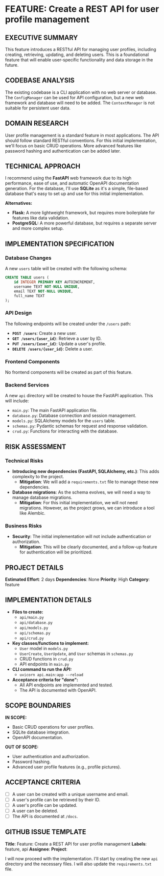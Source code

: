 # FEATURE: Create a REST API for user profile management

## EXECUTIVE SUMMARY
This feature introduces a RESTful API for managing user profiles, including creating, retrieving, updating, and deleting users. This is a foundational feature that will enable user-specific functionality and data storage in the future.

## CODEBASE ANALYSIS
The existing codebase is a CLI application with no web server or database. The `ConfigManager` can be used for API configuration, but a new web framework and database will need to be added. The `ContextManager` is not suitable for persistent user data.

## DOMAIN RESEARCH
User profile management is a standard feature in most applications. The API should follow standard RESTful conventions. For this initial implementation, we'll focus on basic CRUD operations. More advanced features like password hashing and authentication can be added later.

## TECHNICAL APPROACH
I recommend using the **FastAPI** web framework due to its high performance, ease of use, and automatic OpenAPI documentation generation. For the database, I'll use **SQLite** as it's a simple, file-based database that's easy to set up and use for this initial implementation.

**Alternatives:**
*   **Flask:** A more lightweight framework, but requires more boilerplate for features like data validation.
*   **PostgreSQL:** A more powerful database, but requires a separate server and more complex setup.

## IMPLEMENTATION SPECIFICATION
### Database Changes
A new `users` table will be created with the following schema:
```sql
CREATE TABLE users (
    id INTEGER PRIMARY KEY AUTOINCREMENT,
    username TEXT NOT-NULL UNIQUE,
    email TEXT NOT-NULL UNIQUE,
    full_name TEXT
);
```

### API Design
The following endpoints will be created under the `/users` path:

*   **`POST /users`**: Create a new user.
*   **`GET /users/{user_id}`**: Retrieve a user by ID.
*   **`PUT /users/{user_id}`**: Update a user's profile.
*   **`DELETE /users/{user_id}`**: Delete a user.

### Frontend Components
No frontend components will be created as part of this feature.

### Backend Services
A new `api` directory will be created to house the FastAPI application. This will include:
*   `main.py`: The main FastAPI application file.
*   `database.py`: Database connection and session management.
*   `models.py`: SQLAlchemy models for the `users` table.
*   `schemas.py`: Pydantic schemas for request and response validation.
*   `crud.py`: Functions for interacting with the database.

## RISK ASSESSMENT
### Technical Risks
- **Introducing new dependencies (FastAPI, SQLAlchemy, etc.)**: This adds complexity to the project.
  - **Mitigation**: We will add a `requirements.txt` file to manage these new dependencies.
- **Database migrations**: As the schema evolves, we will need a way to manage database migrations.
  - **Mitigation**: For this initial implementation, we will not need migrations. However, as the project grows, we can introduce a tool like Alembic.

### Business Risks
- **Security**: The initial implementation will not include authentication or authorization.
  - **Mitigation**: This will be clearly documented, and a follow-up feature for authentication will be prioritized.

## PROJECT DETAILS
**Estimated Effort**: 2 days
**Dependencies**: None
**Priority**: High
**Category**: feature

## IMPLEMENTATION DETAILS
- **Files to create:**
    - `api/main.py`
    - `api/database.py`
    - `api/models.py`
    - `api/schemas.py`
    - `api/crud.py`
- **Key classes/functions to implement:**
    - `User` model in `models.py`
    - `UserCreate`, `UserUpdate`, and `User` schemas in `schemas.py`
    - CRUD functions in `crud.py`
    - API endpoints in `main.py`
- **CLI command to run the API:**
    - `uvicorn api.main:app --reload`
- **Acceptance criteria for "done":**
    - All API endpoints are implemented and tested.
    - The API is documented with OpenAPI.

## SCOPE BOUNDARIES
**IN SCOPE:**
*   Basic CRUD operations for user profiles.
*   SQLite database integration.
*   OpenAPI documentation.

**OUT OF SCOPE:**
*   User authentication and authorization.
*   Password hashing.
*   Advanced user profile features (e.g., profile pictures).

## ACCEPTANCE CRITERIA
- [ ] A user can be created with a unique username and email.
- [ ] A user's profile can be retrieved by their ID.
- [ ] A user's profile can be updated.
- [ ] A user can be deleted.
- [ ] The API is documented at `/docs`.

## GITHUB ISSUE TEMPLATE
**Title**: Feature: Create a REST API for user profile management
**Labels**: feature, api
**Assignee**:
**Project**:

I will now proceed with the implementation. I'll start by creating the new `api` directory and the necessary files. I will also update the `requirements.txt` file.